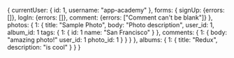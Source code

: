 {
  currentUser: {
    id: 1,
    username: "app-academy"
  },
  forms: {
    signUp: {errors: []},
    logIn: {errors: []},
    comment: {errors: ["Comment can't be blank"]}
  },
  photos: {
    1: {
      title: "Sample Photo",
      body: "Photo description",
      user_id: 1,
      album_id: 1
      tags: {
        1: {
          id: 1
          name: "San Francisco"
        }
      },
      comments: {
        1: {
          body: "amazing photo!"
          user_id: 1
          photo_id: 1
        }
      }
    }
  },
  albums: {
    1: {
      title: "Redux",
      description: "is cool"
    }
  }
}

